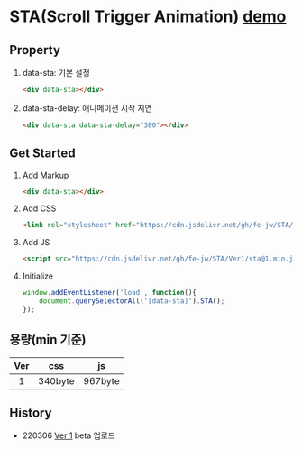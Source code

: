 # STA(Scroll Trigger Animation) [demo](https://fe-jw.github.io/STA)

## Property
1. data-sta: 기본 설정
	```html
	<div data-sta></div>
	```

2. data-sta-delay: 애니메이션 시작 지연
	```html
	<div data-sta data-sta-delay="300"></div>
	```

## Get Started
1. Add Markup
	```html
	<div data-sta></div>
	```

2. Add CSS
	```html
	<link rel="stylesheet" href="https://cdn.jsdelivr.net/gh/fe-jw/STA/Ver1/sta@1.min.css">
	```

3. Add JS
	```html
	<script src="https://cdn.jsdelivr.net/gh/fe-jw/STA/Ver1/sta@1.min.js"></script>
	```

4. Initialize
	```javascript
	window.addEventListener('load', function(){
		document.querySelectorAll('[data-sta]').STA();
	});
	```

## 용량(min 기준)
|Ver|css|js|
|:------:|:---:|:---:|
|1|340byte|967byte|

## History
- 220306 [Ver 1](https://fe-jw.github.io/STA/Ver1) beta 업로드